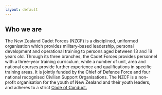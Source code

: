 ```yaml
---
layout: default
---
```


<h2>Who we are</h2>
<p>The New Zealand Cadet Forces (NZCF) is a disciplined, uniformed organisation which provides military-based leadership, personal development and operational training to persons aged between 13 and 18 years old. Through its three branches, the Cadet Forces provides personnel with a three-year training curriculum, while a number of unit, area and national courses provide further experience and qualifications in specific training areas. It is jointly funded by the Chief of Defence Force and four national recognised Civilian Support Organisations. The NZCF is a non-profit organisation for the youth of New Zealand and their youth leaders, and adheres to a strict <a href="conduct.html">Code of Conduct.</a></p>
